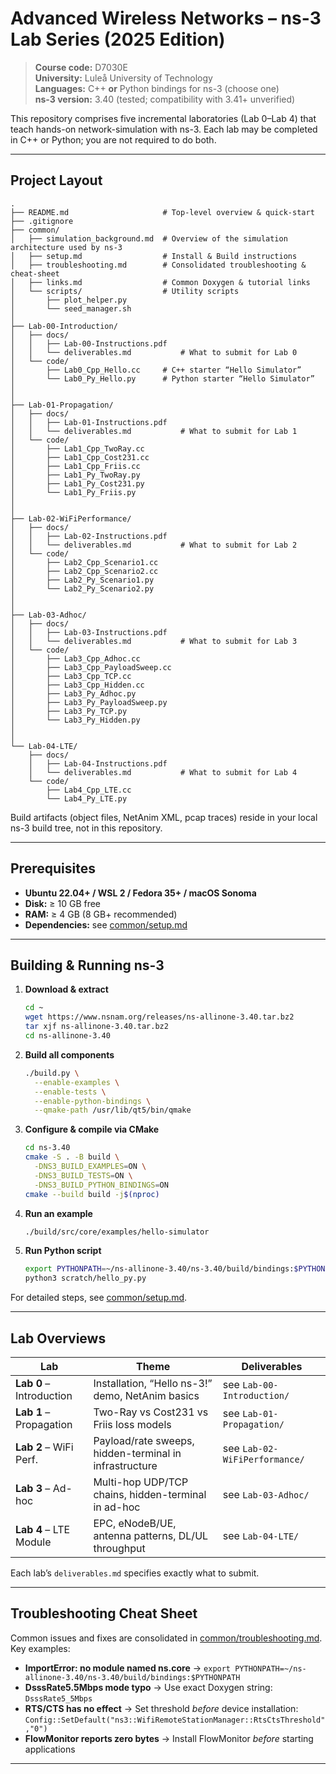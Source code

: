 # Advanced Wireless Networks – ns-3 Lab Series (2025 Edition)

> **Course code:** D7030E  
> **University:** Luleå University of Technology   
> **Languages:** C++ **or** Python bindings for ns-3 (choose one)  
> **ns-3 version:** 3.40 (tested; compatibility with 3.41+ unverified)

This repository comprises five incremental laboratories (Lab 0–Lab 4) that teach hands-on network-simulation with ns-3. Each lab may be completed in C++ or Python; you are not required to do both.

---

## Project Layout

```
.
├── README.md                     # Top-level overview & quick-start
├── .gitignore                    
├── common/                       
│   ├── simulation_background.md  # Overview of the simulation architecture used by ns-3
│   ├── setup.md                  # Install & Build instructions
│   ├── troubleshooting.md        # Consolidated troubleshooting & cheat-sheet
│   ├── links.md                  # Common Doxygen & tutorial links
│   └── scripts/                  # Utility scripts
│       ├── plot_helper.py
│       └── seed_manager.sh
│
├── Lab-00-Introduction/          
│   ├── docs/                     
│   │   ├── Lab-00-Instructions.pdf  
│   │   └── deliverables.md           # What to submit for Lab 0
│   └── code/                     
│       ├── Lab0_Cpp_Hello.cc     # C++ starter “Hello Simulator”
│       └── Lab0_Py_Hello.py      # Python starter “Hello Simulator”
│
│
├── Lab-01-Propagation/           
│   ├── docs/                     
│   │   ├── Lab-01-Instructions.pdf
│   │   └── deliverables.md           # What to submit for Lab 1
│   └── code/                     
│       ├── Lab1_Cpp_TwoRay.cc
│       ├── Lab1_Cpp_Cost231.cc
│       ├── Lab1_Cpp_Friis.cc
│       ├── Lab1_Py_TwoRay.py
│       ├── Lab1_Py_Cost231.py
│       └── Lab1_Py_Friis.py
│
│
├── Lab-02-WiFiPerformance/       
│   ├── docs/                     
│   │   ├── Lab-02-Instructions.pdf
│   │   └── deliverables.md           # What to submit for Lab 2
│   └── code/                     
│       ├── Lab2_Cpp_Scenario1.cc
│       ├── Lab2_Cpp_Scenario2.cc
│       ├── Lab2_Py_Scenario1.py
│       └── Lab2_Py_Scenario2.py
│   
│
├── Lab-03-Adhoc/                 
│   ├── docs/                     
│   │   ├── Lab-03-Instructions.pdf
│   │   └── deliverables.md           # What to submit for Lab 3
│   └── code/                     
│       ├── Lab3_Cpp_Adhoc.cc
│       ├── Lab3_Cpp_PayloadSweep.cc
│       ├── Lab3_Cpp_TCP.cc
│       ├── Lab3_Cpp_Hidden.cc
│       ├── Lab3_Py_Adhoc.py
│       ├── Lab3_Py_PayloadSweep.py
│       ├── Lab3_Py_TCP.py
│       └── Lab3_Py_Hidden.py
│
│
└── Lab-04-LTE/                    
    ├── docs/                     
    │   ├── Lab-04-Instructions.pdf
    │   └── deliverables.md           # What to submit for Lab 4
    └── code/                     
        ├── Lab4_Cpp_LTE.cc
        └── Lab4_Py_LTE.py
````

Build artifacts (object files, NetAnim XML, pcap traces) reside in your local ns-3 build tree, not in this repository.

---

## Prerequisites

- **Ubuntu 22.04+ / WSL 2 / Fedora 35+ / macOS Sonoma**  
- **Disk:** ≥ 10 GB free  
- **RAM:** ≥ 4 GB (8 GB+ recommended)  
- **Dependencies:** see [common/setup.md](common/setup.md)  

---

## Building & Running ns-3

1. **Download & extract**  
   ```bash
   cd ~
   wget https://www.nsnam.org/releases/ns-allinone-3.40.tar.bz2
   tar xjf ns-allinone-3.40.tar.bz2
   cd ns-allinone-3.40
   ````

2. **Build all components**

   ```bash
   ./build.py \
     --enable-examples \
     --enable-tests \
     --enable-python-bindings \
     --qmake-path /usr/lib/qt5/bin/qmake
   ```

3. **Configure & compile via CMake**

   ```bash
   cd ns-3.40
   cmake -S . -B build \
     -DNS3_BUILD_EXAMPLES=ON \
     -DNS3_BUILD_TESTS=ON \
     -DNS3_BUILD_PYTHON_BINDINGS=ON
   cmake --build build -j$(nproc)
   ```

4. **Run an example**

   ```bash
   ./build/src/core/examples/hello-simulator
   ```

5. **Run Python script**

   ```bash
   export PYTHONPATH=~/ns-allinone-3.40/ns-3.40/build/bindings:$PYTHONPATH
   python3 scratch/hello_py.py
   ```

For detailed steps, see [common/setup.md](common/setup.md).

---

## Lab Overviews

| Lab                      | Theme                                                  | Deliverables                  |
| ------------------------ | ------------------------------------------------------ | ----------------------------- |
| **Lab 0** – Introduction | Installation, “Hello ns-3!” demo, NetAnim basics       | see `Lab-00-Introduction/`    |
| **Lab 1** – Propagation  | Two-Ray vs Cost231 vs Friis loss models                | see `Lab-01-Propagation/`     |
| **Lab 2** – WiFi Perf.   | Payload/rate sweeps, hidden-terminal in infrastructure | see `Lab-02-WiFiPerformance/` |
| **Lab 3** – Ad-hoc       | Multi-hop UDP/TCP chains, hidden-terminal in ad-hoc    | see `Lab-03-Adhoc/`           |
| **Lab 4** – LTE Module   | EPC, eNodeB/UE, antenna patterns, DL/UL throughput     | see `Lab-04-LTE/`             |

Each lab’s `deliverables.md` specifies exactly what to submit.

---

## Troubleshooting Cheat Sheet

Common issues and fixes are consolidated in [common/troubleshooting.md](common/troubleshooting.md). Key examples:

* **ImportError: no module named ns.core**
  → `export PYTHONPATH=~/ns-allinone-3.40/ns-3.40/build/bindings:$PYTHONPATH`
* **DsssRate5.5Mbps mode typo**
  → Use exact Doxygen string: `DsssRate5_5Mbps`
* **RTS/CTS has no effect**
  → Set threshold *before* device installation:
  `Config::SetDefault("ns3::WifiRemoteStationManager::RtsCtsThreshold","0")`
* **FlowMonitor reports zero bytes**
  → Install FlowMonitor *before* starting applications

---
